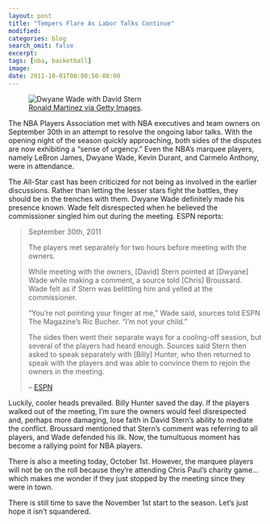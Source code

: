 ```yaml
---
layout: post
title: "Tempers Flare As Labor Talks Continue"
modified:
categories: blog
search_omit: false
excerpt:
tags: [nba, basketball]
image:
date: 2011-10-01T08:08:50-08:00
---
```

<figure>
    <img src="https://app.box.com/shared/static/9fz0ih520mcz7cx9pkuepyr6lwos6eb6.jpeg" alt="Dwyane Wade with David Stern">
    <figcaption><a href="http://www.gettyimages.com/event/all-star-game-95705409#dwyane-wade-of-the-eastern-conference-is-awarded-the-mvp-trophy-by-picture-id96704807" title="Dwyane Wade #3 of the Eastern Conference (R) is awarded the MVP trophy by NBA Commissioner David Stern after the NBA All-Star Game, part of 2010 NBA All-Star Weekend at Cowboys Stadium on February 14, 2010 in Arlington, Texas. The Eastern Conference defeated the Western Conference 141-139 in regulation.">Ronald Martinez via Getty Images</a>.</figcaption>
</figure>
The NBA Players Association met with NBA executives and team owners on September 30th in an attempt to resolve the ongoing labor talks. With the opening night of the season quickly approaching, both sides of the disputes are now exhibiting a “sense of urgency.” Even the NBA’s marquee players, namely LeBron James, Dwyane Wade, Kevin Durant, and Carmelo Anthony, were in attendance.

The All-Star cast has been criticized for not being as involved in the earlier discussions. Rather than letting the lesser stars fight the battles, they should be in the trenches with them. Dwyane Wade definitely made his presence known. Wade felt disrespected when he believed the commissioner singled him out during the meeting. ESPN reports:

> September 30th, 2011
>
> The players met separately for two hours before meeting with the owners.
> 
> While meeting with the owners, [David] Stern pointed at [Dwyane] Wade while making a comment, a source told [Chris] Broussard. Wade felt as if Stern was belittling him and yelled at the commissioner.
> 
> “You’re not pointing your finger at me,” Wade said, sources told ESPN The Magazine’s Ric Bucher. “I’m not your child.”
> 
> The sides then went their separate ways for a cooling-off session, but several of the players had heard enough. Sources said Stern then asked to speak separately with [Billy] Hunter, who then returned to speak with the players and was able to convince them to rejoin the owners in the meeting.
> 
> – [ESPN](http://espn.go.com/nba/story/_/id/7039251/nba-labor-talks-players-owners-return-talks-saturday-tense-moments)

Luckily, cooler heads prevailed. Billy Hunter saved the day. If the players walked out of the meeting, I’m sure the owners would feel disrespected and, perhaps more damaging, lose faith in David Stern’s ability to mediate the conflict. Broussard mentioned that Stern’s comment was referring to all players, and Wade defended his ilk. Now, the tumultuous moment has become a rallying point for NBA players.

There is also a meeting today, October 1st. However, the marquee players will not be on the roll because they’re attending Chris Paul’s charity game… which makes me wonder if they just stopped by the meeting since they were in town.

There is still time to save the November 1st start to the season. Let’s just hope it isn’t squandered.
